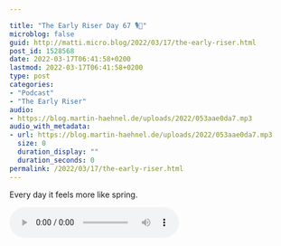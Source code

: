 ```yaml
---

title: "The Early Riser Day 67 🎙🌅"
microblog: false
guid: http://matti.micro.blog/2022/03/17/the-early-riser.html
post_id: 1528568
date: 2022-03-17T06:41:58+0200
lastmod: 2022-03-17T06:41:58+0200
type: post
categories:
- "Podcast"
- "The Early Riser"
audio:
- https://blog.martin-haehnel.de/uploads/2022/053aae0da7.mp3
audio_with_metadata:
- url: https://blog.martin-haehnel.de/uploads/2022/053aae0da7.mp3
  size: 0
  duration_display: ""
  duration_seconds: 0
permalink: /2022/03/17/the-early-riser.html
---
```

Every day it feels more like spring.

<audio controls="controls" src="https://blog.martin-haehnel.de/uploads/2022/053aae0da7.mp3" preload="metadata" />
